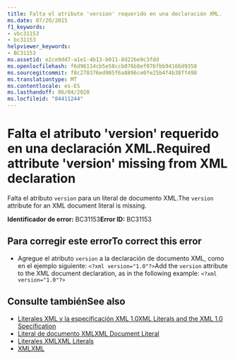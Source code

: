 ```yaml
---
title: Falta el atributo 'version' requerido en una declaración XML.
ms.date: 07/20/2015
f1_keywords:
- vbc31153
- bc31153
helpviewer_keywords:
- BC31153
ms.assetid: e2ce9dd7-a1e1-4b13-b011-8d22be9c3fdd
ms.openlocfilehash: f6d96114cb5e58ccb076b8ef076fbb94166d9358
ms.sourcegitcommit: f8c270376ed905f6a8896ce0fe25b4f4b38ff498
ms.translationtype: MT
ms.contentlocale: es-ES
ms.lasthandoff: 06/04/2020
ms.locfileid: "84411244"
---
```

# <a name="required-attribute-version-missing-from-xml-declaration"></a><span data-ttu-id="c350a-102">Falta el atributo 'version' requerido en una declaración XML.</span><span class="sxs-lookup"><span data-stu-id="c350a-102">Required attribute 'version' missing from XML declaration</span></span>
<span data-ttu-id="c350a-103">Falta el atributo `version` para un literal de documento XML.</span><span class="sxs-lookup"><span data-stu-id="c350a-103">The `version` attribute for an XML document literal is missing.</span></span>  
  
 <span data-ttu-id="c350a-104">**Identificador de error:** BC31153</span><span class="sxs-lookup"><span data-stu-id="c350a-104">**Error ID:** BC31153</span></span>  
  
## <a name="to-correct-this-error"></a><span data-ttu-id="c350a-105">Para corregir este error</span><span class="sxs-lookup"><span data-stu-id="c350a-105">To correct this error</span></span>  
  
- <span data-ttu-id="c350a-106">Agregue el atributo `version` a la declaración de documento XML, como en el ejemplo siguiente: `<?xml version="1.0"?>`</span><span class="sxs-lookup"><span data-stu-id="c350a-106">Add the `version` attribute to the XML document declaration, as in the following example: `<?xml version="1.0"?>`</span></span>  
  
## <a name="see-also"></a><span data-ttu-id="c350a-107">Consulte también</span><span class="sxs-lookup"><span data-stu-id="c350a-107">See also</span></span>

- [<span data-ttu-id="c350a-108">Literales XML y la especificación XML 1.0</span><span class="sxs-lookup"><span data-stu-id="c350a-108">XML Literals and the XML 1.0 Specification</span></span>](../programming-guide/language-features/xml/xml-literals-and-the-xml-1-0-specification.md)
- [<span data-ttu-id="c350a-109">Literal de documento XML</span><span class="sxs-lookup"><span data-stu-id="c350a-109">XML Document Literal</span></span>](../language-reference/xml-literals/xml-document-literal.md)
- [<span data-ttu-id="c350a-110">Literales XML</span><span class="sxs-lookup"><span data-stu-id="c350a-110">XML Literals</span></span>](../language-reference/xml-literals/index.md)
- [<span data-ttu-id="c350a-111">XML</span><span class="sxs-lookup"><span data-stu-id="c350a-111">XML</span></span>](../programming-guide/language-features/xml/index.md)
